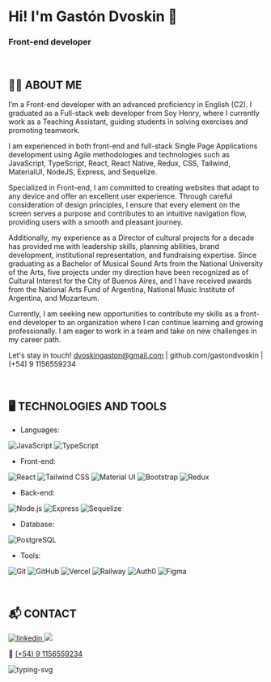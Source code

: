 # Hi! I'm Gastón Dvoskin 👋
### Front-end developer

<br /> 

## :man_technologist: ABOUT ME

I’m a Front-end developer with an advanced proficiency in English (C2). I graduated as a Full-stack web developer from Soy Henry, where I currently work as a Teaching Assistant, guiding students in solving exercises and promoting teamwork.

I am experienced in both front-end and full-stack Single Page Applications development using Agile methodologies and technologies such as JavaScript, TypeScript, React, React Native, Redux, CSS, Tailwind, MaterialUI, NodeJS, Express, and Sequelize. 

Specialized in Front-end, I am committed to creating websites that adapt to any device and offer an excellent user experience. Through careful consideration of design principles, I ensure that every element on the screen serves a purpose and contributes to an intuitive navigation flow, providing users with a smooth and pleasant journey.

Additionally, my experience as a Director of cultural projects for a decade has provided me with leadership skills, planning abilities, brand development, institutional representation, and fundraising expertise. Since graduating as a Bachelor of Musical Sound Arts from the National University of the Arts, five projects under my direction have been recognized as of Cultural Interest for the City of Buenos Aires, and I have received awards from the National Arts Fund of Argentina, National Music Institute of Argentina, and Mozarteum.

Currently, I am seeking new opportunities to contribute my skills as a front-end developer to an organization where I can continue learning and growing professionally. I am eager to work in a team and take on new challenges in my career path.

Let's stay in touch!
dvoskingaston@gmail.com | github.com/gastondvoskin | (+54) 9 1156559234

<br /> 

## :desktop_computer: TECHNOLOGIES AND TOOLS

- Languages:

![JavaScript](https://img.shields.io/badge/JavaScript%20-%23F7DF1E.svg?style=for-the-badge&logo=javascript&logoColor=black)
![TypeScript](https://img.shields.io/badge/TypeScript%20-%233178C6.svg?style=for-the-badge&logo=typescript&logoColor=white)

- Front-end:
  
![React](https://img.shields.io/badge/React%20-%2361DAFB.svg?style=for-the-badge&logo=react&logoColor=black)
![Tailwind CSS](https://img.shields.io/badge/Tailwind%20CSS%20-%231a202c.svg?style=for-the-badge&logo=tailwind-css&logoColor=38b2ac)
![Material UI](https://img.shields.io/badge/Material%20UI%20-%230081CB.svg?style=for-the-badge&logo=material-ui&logoColor=white)
![Bootstrap](https://img.shields.io/badge/Bootstrap%20-%23563D7C.svg?style=for-the-badge&logo=bootstrap&logoColor=white)
![Redux](https://img.shields.io/badge/Redux%20-%23764ABC.svg?style=for-the-badge&logo=redux&logoColor=white)

- Back-end: 

![Node.js](https://img.shields.io/badge/Node.js%20-%23339933.svg?style=for-the-badge&logo=node.js&logoColor=white)
![Express](https://img.shields.io/badge/Express%20-%23000000.svg?style=for-the-badge&logo=express&logoColor=white)
![Sequelize](https://img.shields.io/badge/Sequelize%20-%230096D6.svg?style=for-the-badge&logo=sequelize&logoColor=white)

- Database:

![PostgreSQL](https://img.shields.io/badge/PostgreSQL%20-%23336791.svg?style=for-the-badge&logo=postgresql&logoColor=white)

- Tools:

![Git](https://img.shields.io/badge/git-%23F05033.svg?style=for-the-badge&logo=git&logoColor=white)
![GitHub](https://img.shields.io/badge/github-%23121011.svg?style=for-the-badge&logo=github&logoColor=white)
![Vercel](https://img.shields.io/badge/Vercel%20-%23000000.svg?style=for-the-badge&logo=vercel&logoColor=white)
![Railway](https://img.shields.io/badge/Railway%20-%23000000.svg?style=for-the-badge&logo=railway&logoColor=white)
![Auth0](https://img.shields.io/badge/Auth0%20-%23EB5424.svg?style=for-the-badge&logo=auth0&logoColor=white)
![Figma](https://img.shields.io/badge/Figma%20-%23F24E1E.svg?style=for-the-badge&logo=figma&logoColor=white)
</section>

<br /> 

## :mailbox_with_mail: CONTACT

<a href="https://linkedin.com/in/gaston-dvoskin">
<img src="https://img.shields.io/badge/linkedin:  gaston--dvoskin-%2300acee.svg?color=405DE6&style=for-the-badge&logo=linkedin&logoColor=white" alt=linkedin />
</a>
<a href="mailto:dvoskingaston@gmail.com">
<img src="https://img.shields.io/badge/gmail: dvoskingaston@gmail.com-%23EA4335.svg?style=for-the-badge&logo=gmail&logoColor=white" />
</a>

📲 <a href="tel:+5491156559234">(+54) 9 1156559234</a>

![typing-svg](https://readme-typing-svg.herokuapp.com?font=Time+New+Roman&color=blue&size=25&center=true&vCenter=true&width=600&height=100&lines=Thanks+for+your+visit+&hearts;++;)
